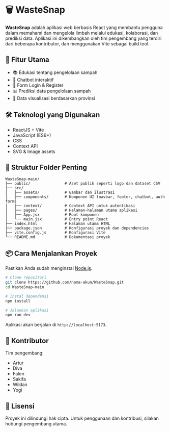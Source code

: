 # 🗑️ WasteSnap

**WasteSnap** adalah aplikasi web berbasis React yang membantu pengguna dalam memahami dan mengelola limbah melalui edukasi, kolaborasi, dan prediksi data. Aplikasi ini dikembangkan oleh tim pengembang yang terdiri dari beberapa kontributor, dan menggunakan Vite sebagai build tool.

## 🚀 Fitur Utama

- 📚 Edukasi tentang pengelolaan sampah
- 🤖 Chatbot interaktif
- 🔐 Form Login & Register
- 📊 Prediksi data pengelolaan sampah
- 📍 Data visualisasi berdasarkan provinsi

## 🛠️ Teknologi yang Digunakan

- ReactJS + Vite
- JavaScript (ES6+)
- CSS
- Context API
- SVG & Image assets

## 📁 Struktur Folder Penting

```
WasteSnap-main/
├── public/               # Aset publik seperti logo dan dataset CSV
├── src/
│   ├── assets/           # Gambar dan ilustrasi
│   ├── components/       # Komponen UI (navbar, footer, chatbot, auth form)
│   ├── context/          # Context API untuk autentikasi
│   ├── pages/            # Halaman-halaman utama aplikasi
│   ├── App.jsx           # Root komponen
│   └── main.jsx          # Entry point React
├── index.html            # Halaman utama HTML
├── package.json          # Konfigurasi proyek dan dependencies
├── vite.config.js        # Konfigurasi Vite
└── README.md             # Dokumentasi proyek
```

## 📦 Cara Menjalankan Proyek

Pastikan Anda sudah menginstal [Node.js](https://nodejs.org/).

```bash
# Clone repositori
git clone https://github.com/nama-akun/WasteSnap.git
cd WasteSnap-main

# Instal dependensi
npm install

# Jalankan aplikasi
npm run dev
```

Aplikasi akan berjalan di `http://localhost:5173`.

## 👥 Kontributor

Tim pengembang:

- Artur
- Diva
- Falen
- Sakifa
- Wildan
- Yogi

## 📄 Lisensi

Proyek ini dilindungi hak cipta. Untuk penggunaan dan kontribusi, silakan hubungi pengembang utama.
